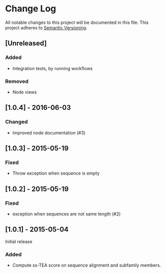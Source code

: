 # Change Log
All notable changes to this project will be documented in this file.
This project adheres to [Semantic Versioning](http://semver.org/).

## [Unreleased]

### Added

* Integration tests, by running workflows

### Removed

* Node views

## [1.0.4] - 2016-06-03

### Changed

* Improved node documentation (#3)

## [1.0.3] - 2015-05-19

### Fixed

* Throw exception when sequence is empty

## [1.0.2] - 2015-05-19

### Fixed

* exception when sequences are not same length (#2)

## [1.0.1] - 2015-05-04

Initial release

### Added

* Compute ss-TEA score on sequence alignment and subfamily members.
